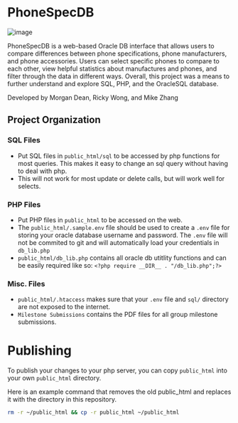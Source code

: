 
# PhoneSpecDB

![image](https://github.com/rwonger/PhoneSpecDB/assets/89073648/f0e4e879-38a6-406b-abd2-4ca706a74aa6)


PhoneSpecDB is a web-based Oracle DB interface that allows users to compare differences between phone specifications, phone manufacturers, and phone accessories. Users can select specific phones to compare to each other, view helpful statistics about manufactures and phones, and filter through the data in different ways. Overall, this project was a means to further understand and explore SQL, PHP, and the OracleSQL database.

Developed by Morgan Dean, Ricky Wong, and Mike Zhang

## Project Organization

### SQL Files
* Put SQL files in `public_html/sql` to be accessed by php functions for most queries. This makes it easy to change an sql query without having to deal with php.
* This will not work for most update or delete calls, but will work well for selects.

### PHP Files
* Put PHP files in `public_html` to be accessed on the web.
* The `public_html/.sample.env` file should be used to create a `.env` file for storing your oracle database username and password. The `.env` file will not be commited to git and will automatically load your credentials in `db_lib.php`
* `public_html/db_lib.php` contains all oracle db utitlity functions and can be easily required like so: `<?php require __DIR__ . "/db_lib.php";?>`

### Misc. Files
* `public_html/.htaccess` makes sure that your `.env` file and `sql/` directory are not exposed to the internet.
* `Milestone Submissions` contains the PDF files for all group milestone submissions.

# Publishing
To publish your changes to your php server, you can copy `public_html` into your own `public_html` directory.

Here is an example command that removes the old public_html and replaces it with the directory in this repository.
```bash
rm -r ~/public_html && cp -r public_html ~/public_html
```
